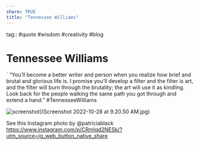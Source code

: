 ```yaml
---
share: TRUE
title: "Tennessee Williams"
---
```



tag:: #quote #wisdom #creativity #blog 

# Tennessee Williams 
` “You’ll become a better writer and person when you realize how brief and brutal and glorious life is. I promise you’ll develop a filter and the filter is art, and the filter will burn through the brutality; the art will use it as kindling. Look back for the people walking the same path you got through and extend a hand.” 
#TennesseeWilliams

![screenshot](https://external-content.duckduckgo.com/iu/?u=https%3A%2F%2Fi1.wp.com%2Fliterariness.org%2Fwp-content%2Fuploads%2F2019%2F05%2Fb34e0a88c5e31f8bcfe82a5efa07b384.jpg%3Fresize%3D700%252C1070%26ssl%3D1&f=1&nofb=1&ipt=c62911ae86e45ce6e7e3592fd265544b6a5f850e3990d259d081c824e38291f3&ipo=images)](Screenshot 2022-10-28 at 9.20.50 AM.jpg)


See this Instagram photo by @patriciablack
https://www.instagram.com/p/CRmIqd2NESk/?utm_source=ig_web_button_native_share
